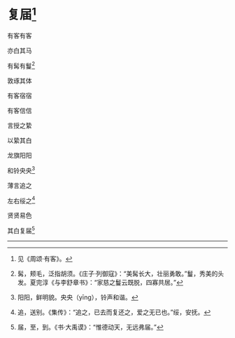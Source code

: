    

# 复届[^1]

有客有客

亦白其马

有髯有鬘[^2]

敦琢其体

有客宿宿

有客信信

言授之絷

以絷其白

龙旗阳阳

和铃央央[^3]

薄言追之

左右绥之[^4]

贤贤易色

其白复届[^5]

* * *

[^1]: 见《周颂·有客》。
[^2]: 髯，颊毛，泛指胡须。《庄子·列御寇》：“美髯长大，壮丽勇敢。”鬘，秀美的头发。夏完淳《与李舒章书》：“家慈之鬘云既脱，四寡共居。”
[^3]: 阳阳，鲜明貌。央央（yīng），铃声和谐。
[^4]: 追，送别。《集传》：“追之，已去而复还之，爱之无已也。”绥，安抚。
[^5]: 届，至，到。《书·大禹谟》：“惟德动天，无远弗届。”